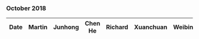 
### October 2018

| Date       | Martin   | Junhong       |  Chen He       |Richard   | Xuanchuan | Weibin |
|-----------|---------------|---------------|---------------|---------------|---------------|---------------|

<!---
| 2018-9-3|   |  :up: x 100  |  | :arrow_down: x 100   |  | |
| 2018-9-4|   |    |  | :bangbang: x 45   |  | |
| 2018-9-5|   |    |  | :hourglass_flowing_sand: x 45  |  | |
| 2018-9-6|   |    |  | :bangbang: x 45   |  | |
| 2018-9-9|   |    |  | :runner: x 10k  |  | |
| 2018-9-10|   | :bike: x 8k    |  | :hourglass_flowing_sand: x 45  |  | |
| 2018-9-11|   |  :bike: x 8k  |  | :bangbang: x 45   |  | |
| 2018-9-12|   | :swimmer: x 500m    |  | :hourglass_flowing_sand: x 45  |  | |
| 2018-9-13|  :up: x 150 |    | |   | :basketball: x 2h  | |
| 2018-9-14|   |    |  | :tennis: x 1h <br> :up: x 200  |  | |
| 2018-9-15|  :up: x 50 <br> :arrow_down: x 100 <br> :baby_bottle: x 0.5h |    | |   |  | |
| 2018-9-18|   |    |  | :bangbang: x 45   |  | |
| 2018-9-19| :whale2: x 50  |    |  | :ferris_wheel: x 100   |  | |
| 2018-9-20|   |    |  | :bangbang: x 45  |  | |
| 2018-9-24| :up: x 100 <br> :arrow_down: x 100  |    |  |    |  | |
| 2018-9-25|   |    |  | :bangbang: x 45  |  | |
| 2018-9-26|   |    |  | :arrow_double_up: x 50  |  | |
| 2018-9-27|   | :swimmer: x 800m   |  | :bangbang: x 45  |  | |
| 2018-9-28|   |    |  | :tennis: x 1.5h  |  | |
| 2018-9-29|   |    | :football: x 2h <br> :up: x 80 <br> :arrow_double_up: x 20 |  |  | |
| 2018-9-30|   |    |  | :runner: x 10k  |  | |
--->

[//]: <> (comment?)
